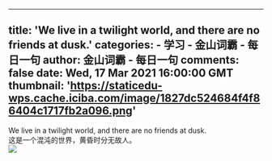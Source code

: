
---
title: 'We live in a twilight world, and there are no friends at dusk.'
categories: 
    - 学习
    - 金山词霸 - 每日一句
author: 金山词霸 - 每日一句
comments: false
date: Wed, 17 Mar 2021 16:00:00 GMT
thumbnail: 'https://staticedu-wps.cache.iciba.com/image/1827dc524684f4f86404c1717fb2a096.png'
---

<div>   
We live in a twilight world, and there are no friends at dusk.<br>这是一个混沌的世界，黄昏时分无故人。<br><img src="https://staticedu-wps.cache.iciba.com/image/1827dc524684f4f86404c1717fb2a096.png" referrerpolicy="no-referrer">  
</div>
            